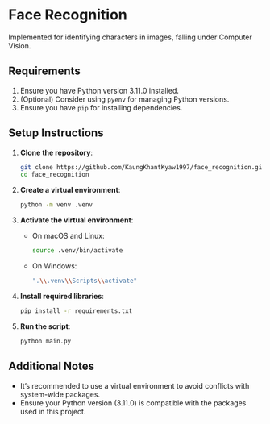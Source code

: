 # Face Recognition

Implemented for identifying characters in images, falling under Computer Vision.

## Requirements

1. Ensure you have Python version 3.11.0 installed.
2. (Optional) Consider using `pyenv` for managing Python versions.
3. Ensure you have `pip` for installing dependencies.

## Setup Instructions

1. **Clone the repository**:

   ```sh
   git clone https://github.com/KaungKhantKyaw1997/face_recognition.git
   cd face_recognition
   ```

2. **Create a virtual environment**:

   ```sh
   python -m venv .venv
   ```

3. **Activate the virtual environment**:

   - On macOS and Linux:
     ```sh
     source .venv/bin/activate
     ```
   - On Windows:
     ```sh
     ".\\.venv\\Scripts\\activate"
     ```

4. **Install required libraries**:

   ```sh
   pip install -r requirements.txt
   ```

5. **Run the script**:

   ```sh
   python main.py
   ```

## Additional Notes

- It’s recommended to use a virtual environment to avoid conflicts with system-wide packages.
- Ensure your Python version (3.11.0) is compatible with the packages used in this project.
